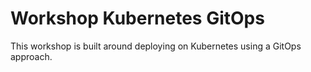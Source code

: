 # Workshop Kubernetes GitOps

This workshop is built around deploying on Kubernetes using a GitOps approach.
